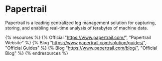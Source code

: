 # Papertrail

Papertrail is a leading centralized log management solution for capturing, storing, and enabling real-time analysis of terabytes of machine data.

{% resources %}
  {% Official "https://www.papertrail.com/", "Papertrail Website" %}
  {% Blog "https://www.papertrail.com/solution/guides/", "Official Guides" %}
  {% Blog "https://www.papertrail.com/blog/", "Official Blog" %}
{% endresources %}
